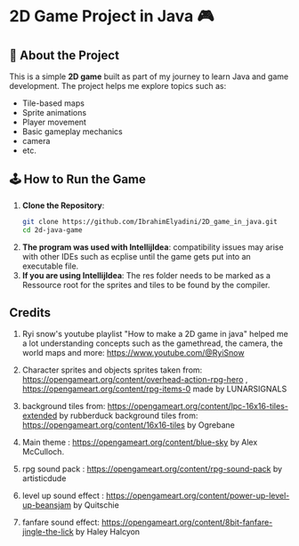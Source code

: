 # 2D Game Project in Java 🎮

## 📖 About the Project
This is a simple **2D game** built as part of my journey to learn Java and game development. The project helps me explore topics such as:
- Tile-based maps
- Sprite animations
- Player movement
- Basic gameplay mechanics
- camera 
- etc.

## 🕹️ How to Run the Game

1. **Clone the Repository**:
   ```bash
   git clone https://github.com/IbrahimElyadini/2D_game_in_java.git
   cd 2d-java-game
2. **The program was used with IntellijIdea**:
   compatibility issues may arise with other IDEs such as ecplise until the game gets put into an executable file.
3. **If you are using IntellijIdea**:
   The res folder needs to be marked as a Ressource root for the sprites and tiles to be found by the compiler.
##  Credits

1. Ryi snow's youtube playlist "How to make a 2D game in java" helped me a lot understanding concepts such as the gamethread, the camera, the world maps and more: https://www.youtube.com/@RyiSnow
2. Character sprites and objects sprites taken from: https://opengameart.org/content/overhead-action-rpg-hero , https://opengameart.org/content/rpg-items-0
   made by LUNARSIGNALS
3. background tiles from: https://opengameart.org/content/lpc-16x16-tiles-extended
   by rubberduck
   background tiles from: https://opengameart.org/content/16x16-tiles
   by Ogrebane
4. Main theme : https://opengameart.org/content/blue-sky
by Alex McCulloch.

5. rpg sound pack : https://opengameart.org/content/rpg-sound-pack
by artisticdude

6. level up sound effect : https://opengameart.org/content/power-up-level-up-beansjam
by Quitschie

7. fanfare sound effect: https://opengameart.org/content/8bit-fanfare-jingle-the-lick
by Haley Halcyon

